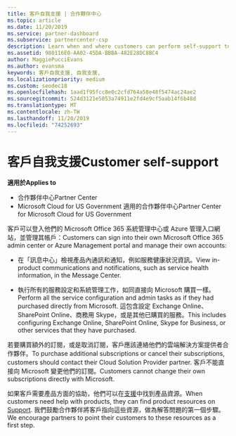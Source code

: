 ```yaml
---
title: 客戶自我支援 | 合作夥伴中心
ms.topic: article
ms.date: 11/20/2019
ms.service: partner-dashboard
ms.subservice: partnercenter-csp
description: Learn when and where customers can perform self-support to manage their own accounts and when they should contact their Cloud Solution Provider partner.
ms.assetid: 980116E0-AA02-45DA-BBBA-482E28DC8BC4
author: MaggiePucciEvans
ms.author: evansma
keywords: 客戶自我支援, 自我支援,
ms.localizationpriority: medium
ms.custom: seodec18
ms.openlocfilehash: 1aad1f95fcc8e0c2cfd764a58e48f5474ac24ae2
ms.sourcegitcommit: 524d3121e5053a74911e2fd4e9cf5aab14f6b48d
ms.translationtype: MT
ms.contentlocale: zh-TW
ms.lasthandoff: 11/20/2019
ms.locfileid: "74252693"
---
```

# <a name="customer-self-support"></a><span data-ttu-id="f7e9f-104">客戶自我支援</span><span class="sxs-lookup"><span data-stu-id="f7e9f-104">Customer self-support</span></span>

<span data-ttu-id="f7e9f-105">**適用於**</span><span class="sxs-lookup"><span data-stu-id="f7e9f-105">**Applies to**</span></span>

-  <span data-ttu-id="f7e9f-106">合作夥伴中心</span><span class="sxs-lookup"><span data-stu-id="f7e9f-106">Partner Center</span></span>
-  <span data-ttu-id="f7e9f-107">Microsoft Cloud for US Government 適用的合作夥伴中心</span><span class="sxs-lookup"><span data-stu-id="f7e9f-107">Partner Center for Microsoft Cloud for US Government</span></span>


<span data-ttu-id="f7e9f-108">客戶可以登入他們的 Microsoft Office 365 系統管理中心或 Azure 管理入口網站，並管理其帳戶：</span><span class="sxs-lookup"><span data-stu-id="f7e9f-108">Customers can sign into their own Microsoft Office 365 admin center or Azure Management portal and manage their own accounts:</span></span>

-   <span data-ttu-id="f7e9f-109">在「訊息中心」檢視產品內通訊和通知，例如服務健康狀況資訊。</span><span class="sxs-lookup"><span data-stu-id="f7e9f-109">View in-product communications and notifications, such as service health information, in the Message Center.</span></span>

-   <span data-ttu-id="f7e9f-110">執行所有的服務設定和系統管理工作，如同直接向 Microsoft 購買一樣。</span><span class="sxs-lookup"><span data-stu-id="f7e9f-110">Perform all the service configuration and admin tasks as if they had purchased directly from Microsoft.</span></span> <span data-ttu-id="f7e9f-111">這包含設定 Exchange Online、SharePoint Online、商務用 Skype，或是其他已購買的服務。</span><span class="sxs-lookup"><span data-stu-id="f7e9f-111">This includes configuring Exchange Online, SharePoint Online, Skype for Business, or other services that they have purchased.</span></span>

<span data-ttu-id="f7e9f-112">若要購買額外的訂閱，或是取消訂閱，客戶應該連絡他們的雲端解決方案提供者合作夥伴。</span><span class="sxs-lookup"><span data-stu-id="f7e9f-112">To purchase additional subscriptions or cancel their subscriptions, customers should contact their Cloud Solution Provider partner.</span></span> <span data-ttu-id="f7e9f-113">客戶不能直接向 Microsoft 變更他們的訂閱。</span><span class="sxs-lookup"><span data-stu-id="f7e9f-113">Customers cannot change their own subscriptions directly with Microsoft.</span></span>

<span data-ttu-id="f7e9f-114">如果客戶需要產品方面的協助，他們可以在[支援](https://partnercenter.microsoft.com/partner/support)中找到產品資源。</span><span class="sxs-lookup"><span data-stu-id="f7e9f-114">When customers need help with products, they can find product resources on [Support](https://partnercenter.microsoft.com/partner/support).</span></span> <span data-ttu-id="f7e9f-115">我們鼓勵合作夥伴將客戶指向這些資源，做為解答問題的第一個步驟。</span><span class="sxs-lookup"><span data-stu-id="f7e9f-115">We encourage partners to point their customers to these resources as a first step.</span></span>

 

 



